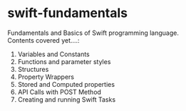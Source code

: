 # swift-fundamentals
Fundamentals and Basics of Swift programming language.
<br>
Contents covered yet....:
<br>
1. Variables and Constants
2. Functions and parameter styles
3. Structures
4. Property Wrappers
5. Stored and Computed properties
6. API Calls with POST Method
7. Creating and running Swift Tasks
